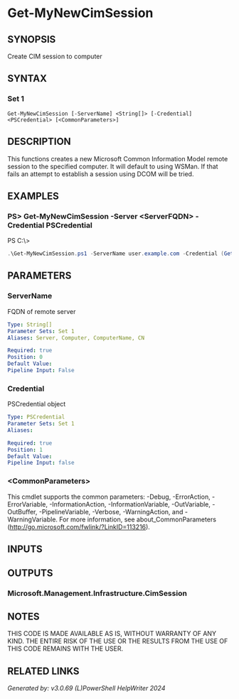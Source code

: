 ﻿# Get-MyNewCimSession

## SYNOPSIS
Create CIM session to computer

## SYNTAX

### Set 1
```
Get-MyNewCimSession [-ServerName] <String[]> [-Credential] <PSCredential> [<CommonParameters>]
```

## DESCRIPTION
This functions creates a new Microsoft Common Information Model remote session to the specified computer. It will default to using WSMan. If that fails an attempt to establish a session using DCOM will be tried.

## EXAMPLES

### PS\> Get-MyNewCimSession -Server <ServerFQDN\> -Credential PSCredential
PS C:\\\>
```powershell
.\Get-MyNewCimSession.ps1 -ServerName user.example.com -Credential (Get-Credential)
```

## PARAMETERS

### ServerName
FQDN of remote server

```yaml
Type: String[]
Parameter Sets: Set 1
Aliases: Server, Computer, ComputerName, CN

Required: true
Position: 0
Default Value: 
Pipeline Input: False
```

### Credential
PSCredential object

```yaml
Type: PSCredential
Parameter Sets: Set 1
Aliases: 

Required: true
Position: 1
Default Value: 
Pipeline Input: false
```

### \<CommonParameters\>
This cmdlet supports the common parameters: -Debug, -ErrorAction, -ErrorVariable, -InformationAction, -InformationVariable, -OutVariable, -OutBuffer, -PipelineVariable, -Verbose, -WarningAction, and -WarningVariable. For more information, see about_CommonParameters (http://go.microsoft.com/fwlink/?LinkID=113216).

## INPUTS

## OUTPUTS

### Microsoft.Management.Infrastructure.CimSession


## NOTES

THIS CODE IS MADE AVAILABLE AS IS, WITHOUT WARRANTY OF ANY KIND. THE ENTIRE RISK OF THE USE OR THE RESULTS FROM THE USE OF THIS CODE REMAINS WITH THE USER.

## RELATED LINKS


*Generated by: v3.0.69 (L)PowerShell HelpWriter 2024*
